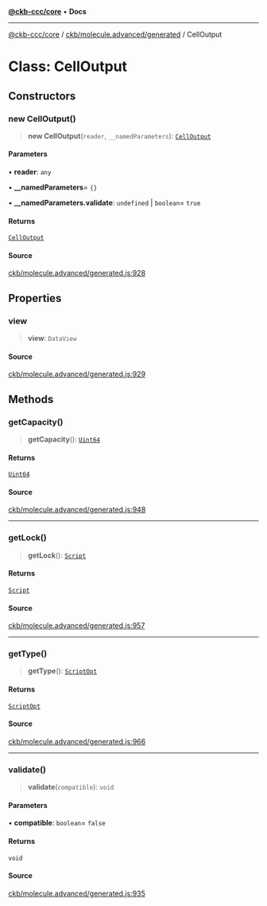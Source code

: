 [**@ckb-ccc/core**](README.md) • **Docs**

***

[@ckb-ccc/core](README.md) / [ckb/molecule.advanced/generated](ckb.molecule.advanced.generated.md) / CellOutput

# Class: CellOutput

## Constructors

### new CellOutput()

> **new CellOutput**(`reader`, `__namedParameters`): [`CellOutput`](ckb.molecule.advanced.generated.Class.CellOutput.md)

#### Parameters

• **reader**: `any`

• **\_\_namedParameters**= `{}`

• **\_\_namedParameters.validate**: `undefined` \| `boolean`= `true`

#### Returns

[`CellOutput`](ckb.molecule.advanced.generated.Class.CellOutput.md)

#### Source

[ckb/molecule.advanced/generated.js:928](https://github.com/SpectreMercury/ccc/blob/1b34760fdeb60ebebc0a7e641c12ef11dff1e7d0/packages/core/src/ckb/molecule.advanced/generated.js#L928)

## Properties

### view

> **view**: `DataView`

#### Source

[ckb/molecule.advanced/generated.js:929](https://github.com/SpectreMercury/ccc/blob/1b34760fdeb60ebebc0a7e641c12ef11dff1e7d0/packages/core/src/ckb/molecule.advanced/generated.js#L929)

## Methods

### getCapacity()

> **getCapacity**(): [`Uint64`](ckb.molecule.advanced.generated.Class.Uint64.md)

#### Returns

[`Uint64`](ckb.molecule.advanced.generated.Class.Uint64.md)

#### Source

[ckb/molecule.advanced/generated.js:948](https://github.com/SpectreMercury/ccc/blob/1b34760fdeb60ebebc0a7e641c12ef11dff1e7d0/packages/core/src/ckb/molecule.advanced/generated.js#L948)

***

### getLock()

> **getLock**(): [`Script`](ckb.molecule.advanced.generated.Class.Script.md)

#### Returns

[`Script`](ckb.molecule.advanced.generated.Class.Script.md)

#### Source

[ckb/molecule.advanced/generated.js:957](https://github.com/SpectreMercury/ccc/blob/1b34760fdeb60ebebc0a7e641c12ef11dff1e7d0/packages/core/src/ckb/molecule.advanced/generated.js#L957)

***

### getType()

> **getType**(): [`ScriptOpt`](ckb.molecule.advanced.generated.Class.ScriptOpt.md)

#### Returns

[`ScriptOpt`](ckb.molecule.advanced.generated.Class.ScriptOpt.md)

#### Source

[ckb/molecule.advanced/generated.js:966](https://github.com/SpectreMercury/ccc/blob/1b34760fdeb60ebebc0a7e641c12ef11dff1e7d0/packages/core/src/ckb/molecule.advanced/generated.js#L966)

***

### validate()

> **validate**(`compatible`): `void`

#### Parameters

• **compatible**: `boolean`= `false`

#### Returns

`void`

#### Source

[ckb/molecule.advanced/generated.js:935](https://github.com/SpectreMercury/ccc/blob/1b34760fdeb60ebebc0a7e641c12ef11dff1e7d0/packages/core/src/ckb/molecule.advanced/generated.js#L935)
